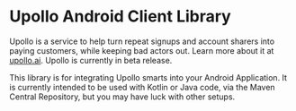 # Upollo Android Client Library

Upollo is a service to help turn repeat signups and account sharers into
paying customers, while keeping bad actors out. Learn more about it at
[upollo.ai](https://upollo.ai). Upollo is currently in beta release.

This library is for integrating Upollo smarts into your Android
Application. It is currently intended to be used with Kotlin or Java code,
via the Maven Central Repository, but you may have luck with other setups.

